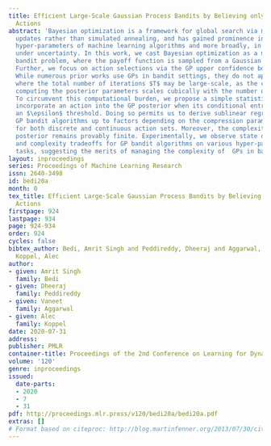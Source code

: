 ```yaml
---
title: Efficient Large-Scale Gaussian Process Bandits by Believing only Informative
  Actions
abstract: 'Bayesian optimization is a framework for global search via maximum a posteriori
  updates rather than simulated annealing, and has gained prominence in tuning the
  hyper-parameters of machine learning algorithms and more broadly, in decision-making
  under uncertainty. In this work, we cast Bayesian optimization as a multi-armed
  bandit problem, where the payoff function is sampled from a Gaussian process (GP).
  Further, we focus on action selections via the GP upper confidence bound (UCB).
  While numerous prior works use GPs in bandit settings, they do not apply to settings
  where the total number of iterations $T$ may be large-scale, as the complexity of
  computing the posterior parameters scales cubically with the number of past observations.
  To circumvent this computational burden, we propose a simple statistical test: only
  incorporate an action into the GP posterior when its conditional entropy exceeds
  an $\epsilon$ threshold. Doing so permits us to derive sublinear regret bounds of
  GP bandit algorithms up to factors depending on the compression parameter $\epsilon$
  for both discrete and continuous action sets. Moreover, the complexity of the GP
  posterior remains provably finite. Experimentally, we observe state of the art accuracy
  and complexity tradeoffs for GP bandit algorithms on various hyper-parameter tuning
  tasks, suggesting the merits of managing the complexity of  GPs in bandit settings.'
layout: inproceedings
series: Proceedings of Machine Learning Research
issn: 2640-3498
id: bedi20a
month: 0
tex_title: Efficient Large-Scale Gaussian Process Bandits by Believing only Informative
  Actions
firstpage: 924
lastpage: 934
page: 924-934
order: 924
cycles: false
bibtex_author: Bedi, Amrit Singh and Peddireddy, Dheeraj and Aggarwal, Vaneet and
  Koppel, Alec
author:
- given: Amrit Singh
  family: Bedi
- given: Dheeraj
  family: Peddireddy
- given: Vaneet
  family: Aggarwal
- given: Alec
  family: Koppel
date: 2020-07-31
address: 
publisher: PMLR
container-title: Proceedings of the 2nd Conference on Learning for Dynamics and Control
volume: '120'
genre: inproceedings
issued:
  date-parts:
  - 2020
  - 7
  - 31
pdf: http://proceedings.mlr.press/v120/bedi20a/bedi20a.pdf
extras: []
# Format based on citeproc: http://blog.martinfenner.org/2013/07/30/citeproc-yaml-for-bibliographies/
---
```

